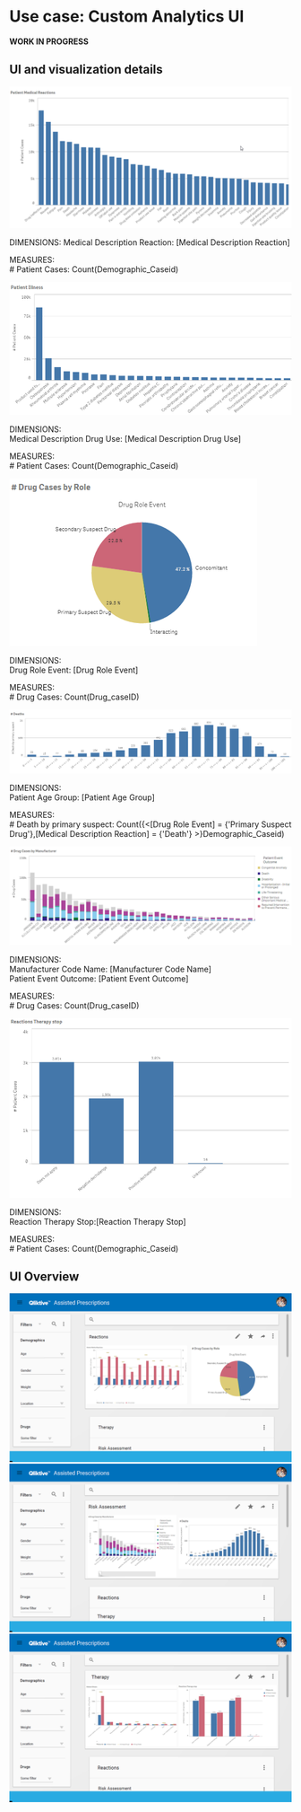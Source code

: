 # Use case: Custom Analytics UI

**WORK IN PROGRESS**

## UI and visualization details

![Viz one](./1.png)

DIMENSIONS: 
Medical Description Reaction: [Medical Description Reaction]  
  
MEASURES:  
\# Patient Cases: Count(Demographic_Caseid)  


![Viz two](./2.png)

DIMENSIONS:  
Medical Description Drug Use: [Medical Description Drug Use]  
  
MEASURES:  
\# Patient Cases: Count(Demographic_Caseid)  
 
  
![Viz three](./3.png)

DIMENSIONS:  
Drug Role Event: [Drug Role Event]  
  
MEASURES:  
\# Drug Cases: Count(Drug_caseID)

![Viz four](./4.png)

DIMENSIONS:  
Patient Age Group: [Patient Age Group]  
  
MEASURES:  
\# Death by primary suspect: Count({<[Drug Role Event] = {'Primary Suspect Drug'},[Medical Description Reaction] = {'Death'} >}Demographic_Caseid)  

![Viz five](./5.png)

DIMENSIONS:  
Manufacturer Code Name: [Manufacturer Code Name]  
Patient Event Outcome: [Patient Event Outcome]    
  
MEASURES:  
\# Drug Cases: Count(Drug_caseID)

![Viz six](./6.png)

DIMENSIONS:  
Reaction Therapy Stop:[Reaction Therapy Stop]  
  
MEASURES:  
\# Patient Cases: Count(Demographic_Caseid)   

## UI Overview

![UI one](./7.png)
![UI two](./8.png)
![UI three](./9.png)